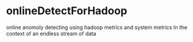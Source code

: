 # onlineDetectForHadoop
online anomoly detecting using hadoop metrics and system metrics In the context of an endless stream of data 
